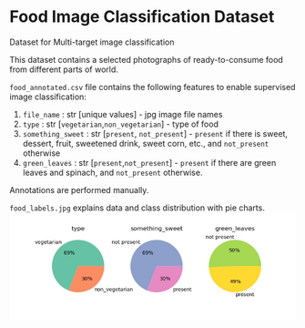 # Food Image Classification Dataset

Dataset for Multi-target image classification

This dataset contains a selected photographs of ready-to-consume food from different parts of world.

`food_annotated.csv` file contains the following features to enable supervised image classification:
1. `file_name` : str [unique values] - jpg image file names
2. `type` : str [`vegetarian`,`non_vegetarian`] - type of food
3. `something_sweet` : str [`present`, `not_present`] - `present` if there is sweet, dessert, fruit, sweetened drink, sweet corn, etc., and `not_present` otherwise
4. `green_leaves` : str [`present`,`not_present`] - `present` if there are green leaves and spinach, and `not_present` otherwise.

Annotations are performed manually.

`food_labels.jpg` explains data and class distribution with pie charts.
![pie](https://raw.githubusercontent.com/NandhiniPython/food/main/food_labels.jpg)

